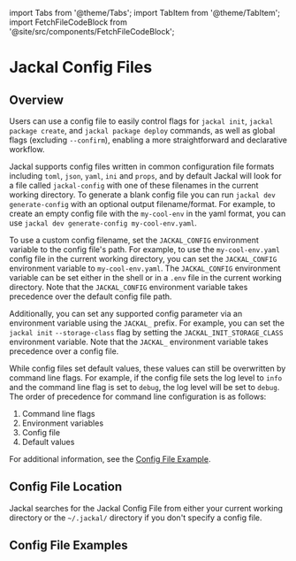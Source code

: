 import Tabs from '@theme/Tabs';
import TabItem from '@theme/TabItem';
import FetchFileCodeBlock from '@site/src/components/FetchFileCodeBlock';

# Jackal Config Files

## Overview

Users can use a config file to easily control flags for `jackal init`, `jackal package create`, and `jackal package deploy` commands, as well as global flags (excluding `--confirm`), enabling a more straightforward and declarative workflow.

Jackal supports config files written in common configuration file formats including `toml`, `json`, `yaml`, `ini` and `props`, and by default Jackal will look for a file called `jackal-config` with one of these filenames in the current working directory.  To generate a blank config file you can run `jackal dev generate-config` with an optional output filename/format.  For example, to create an empty config file with the `my-cool-env` in the yaml format, you can use `jackal dev generate-config my-cool-env.yaml`.

To use a custom config filename, set the `JACKAL_CONFIG` environment variable to the config file's path. For example, to use the `my-cool-env.yaml` config file in the current working directory, you can set the `JACKAL_CONFIG` environment variable to `my-cool-env.yaml`. The `JACKAL_CONFIG` environment variable can be set either in the shell or in a `.env` file in the current working directory. Note that the `JACKAL_CONFIG` environment variable takes precedence over the default config file path.

Additionally, you can set any supported config parameter via an environment variable using the `JACKAL_` prefix. For example, you can set the `jackal init` `--storage-class` flag by setting the `JACKAL_INIT_STORAGE_CLASS` environment variable. Note that the `JACKAL_` environment variable takes precedence over a config file.

While config files set default values, these values can still be overwritten by command line flags. For example, if the config file sets the log level to `info` and the command line flag is set to `debug`, the log level will be set to `debug`. The order of precedence for command line configuration is as follows:

1. Command line flags
2. Environment variables
3. Config file
4. Default values

For additional information, see the [Config File Example](../../examples/config-file/README.md).

## Config File Location

Jackal searches for the Jackal Config File from either your current working directory or the `~/.jackal/` directory if you don't specify a config file.

## Config File Examples

<Tabs queryString="init-file-examples">
<TabItem value="yaml">
<FetchFileCodeBlock src={require('../../examples/config-file/jackal-config.yaml')} fileName="jackal-config.yaml" fileFormat="yaml" />
</TabItem>
<TabItem value="toml">
<FetchFileCodeBlock src={require('../../examples/config-file/jackal-config.toml')} fileFormat="toml" fileName="jackal-config.toml" />
</TabItem>
<TabItem value="ini">
<FetchFileCodeBlock src={require('../../examples/config-file/jackal-config.ini')} fileFormat="ini"   fileName="jackal-config.ini" />
</TabItem>
<TabItem value="json">
<FetchFileCodeBlock src={require('../../examples/config-file/jackal-config.json')} fileFormat="json" fileName="jackal-config.json"  />
</TabItem>
</Tabs>
